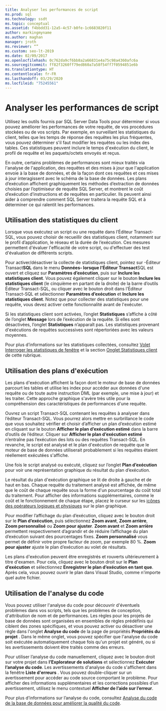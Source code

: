 ```yaml
---
title: Analyser les performances de script
ms.prod: sql
ms.technology: ssdt
ms.topic: conceptual
ms.assetid: f4bbdd31-12a5-4c57-b0fe-1c6683820f11
author: markingmyname
ms.author: maghan
manager: jroth
ms.reviewer: “”
ms.custom: seo-lt-2019
ms.date: 02/09/2017
ms.openlocfilehash: 0c762da9cf6bb8a2a66831e4a75c98a4360afc6a
ms.sourcegitcommit: ff82f3260ff79ed860a7a58f54ff7f0594851e6b
ms.translationtype: HT
ms.contentlocale: fr-FR
ms.lasthandoff: 03/29/2020
ms.locfileid: "75245561"
---
```

# <a name="analyze-script-performance"></a>Analyser les performances de script

Utilisez les outils fournis par SQL Server Data Tools pour déterminer si vous pouvez améliorer les performances de votre requête, de vos procédures stockées ou de vos scripts. Par exemple, en surveillant les statistiques du client, telles que les temps de réponse des requêtes les plus fréquentes, vous pouvez déterminer s'il faut modifier les requêtes ou les index des tables. Ces statistiques peuvent inclure le temps d'exécution du client, le profil de requête et les paquets/octets envoyés et reçus.  
  
En outre, certains problèmes de performances sont mieux traités via l'analyse de l'application, des requêtes et des mises à jour que l'application envoie à la base de données, et de la façon dont ces requêtes et ces mises à jour interagissent avec le schéma de la base de données. Les plans d’exécution affichent graphiquement les méthodes d’extraction de données choisies par l’optimiseur de requête SQL Server, et montrent le coût d’exécution d’instructions et de requêtes en particulier. Ils peuvent ainsi aider à comprendre comment SQL Server traitera la requête SQL et à déterminer ce qui ralentit les performances.  
  
## <a name="using-client-statistics"></a>Utilisation des statistiques du client  
Lorsque vous exécutez un script ou une requête dans l’Éditeur Transact\-SQL, vous pouvez choisir de recueillir des statistiques client, notamment sur le profil d’application, le réseau et la durée de l’exécution. Ces mesures permettent d'évaluer l'efficacité de votre script, ou d'effectuer des test d'évaluation de différents scripts.  
  
Pour activer/désactiver la collecte de statistiques client, pointez sur \-Éditeur Transact**SQL** dans le menu **Données\- lorsque l’Éditeur Transact**SQL est ouvert et cliquez sur **Paramètres d’exécution**, puis sur **Inclure les statistiques client**. Vous pouvez également cliquer sur le bouton **Inclure les statistiques client** (le cinquième en partant de la droite) de la barre d’outils Éditeur Transact\-SQL, ou cliquer avec le bouton droit dans l’Éditeur Transact\-SQL et sélectionner **Paramètres d’exécution** et **Inclure les statistiques client**. Notez que pour collecter des statistiques pour une requête, vous devez activer cette fonctionnalité avant de l'exécuter.  
  
Si les statistiques client sont activées, l’onglet **Statistiques** s’affiche à côté de l’onglet **Message** lors de l’exécution de la requête. Si elles sont désactivées, l’onglet **Statistiques** n’apparaît pas. Les statistiques provenant d'exécutions de requêtes successives sont répertoriées avec les valeurs moyennes.  
  
Pour plus d’informations sur les statistiques collectées, consultez [Volet Interroger les statistiques de fenêtre](https://msdn.microsoft.com/library/aa216969(SQL.80).aspx) et la section [Onglet Statistiques client](https://msdn.microsoft.com/library/aa833205.aspx) de cette rubrique.  
  
## <a name="using-execution-plans"></a>Utilisation des plans d'exécution  
Les plans d'exécution affichent la façon dont le moteur de base de données parcourt les tables et utilise les index pour accéder aux données d'une requête ou de toute autre instruction DML (par exemple, une mise à jour) et les traiter. Cette approche graphique s'avère très utile pour la compréhension des caractéristiques de performances d'une requête.  
  
Ouvrez un script Transact\-SQL contenant les requêtes à analyser dans l’éditeur Transact\-SQL. Vous pourrez alors mettre en surbrillance le code que vous souhaitez vérifier et choisir d’afficher un plan d’exécution estimé en cliquant sur le bouton **Afficher le plan d’exécution estimé** dans la barre d’outils de l’éditeur. Cliquer sur **Afficher le plan d’exécution estimé** n’entraîne pas l’exécution des lots ou des requêtes Transact\-SQL. En revanche, le script est analysé et le plan d'exécution de requête que le moteur de base de données utiliserait probablement si les requêtes étaient réellement exécutées s'affiche.  
  
Une fois le script analysé ou exécuté, cliquez sur l’onglet **Plan d’exécution** pour voir une représentation graphique du résultat du plan d’exécution.  
  
Le résultat du plan d'exécution graphique se lit de droite à gauche et de haut en bas. Chaque requête du traitement analysé est affichée, de même que le coût de chaque requête sous la forme d'un pourcentage du coût total du traitement. Pour afficher des informations supplémentaires, comme le coût et le fonctionnement de chaque étape, placez le curseur sur les [icônes des opérateurs logiques et physiques](https://msdn.microsoft.com/library/ms175913.aspx) sur le plan graphique.  
  
Pour modifier l’affichage du plan d’exécution, cliquez avec le bouton droit sur le **Plan d’exécution**, puis sélectionnez **Zoom avant**, **Zoom arrière**, **Zoom personnalisé** ou **Zoom pour ajuster**. **Zoom avant** et **Zoom arrière** permettent respectivement d’agrandir et de réduire l’affichage du plan d’exécution suivant des pourcentages fixes. **Zoom personnalisé** vous permet de définir votre propre facteur de zoom, par exemple 80 %.  **Zoom pour ajuster** ajuste le plan d’exécution au volet de résultats.  
  
Les plans d'exécution peuvent être enregistrés et rouverts ultérieurement à titre d'examen. Pour cela, cliquez avec le bouton droit sur le **Plan d’exécution** et sélectionnez **Enregistrer le plan d’exécution en tant que**. Après cela, vous pouvez ouvrir le plan dans Visual Studio, comme n'importe quel autre fichier.  
  
## <a name="using-code-analysis"></a>Utilisation de l'analyse du code  
Vous pouvez utiliser l'analyse du code pour découvrir d'éventuels problèmes dans vos scripts, tels que les problèmes de conception, d'attribution de nom et de performances.  Les règles pour les projets de base de données sont organisées en ensembles de règles prédéfinis qui ciblent des zones spécifiques, et vous pouvez activer ou désactiver une règle dans l'onglet **Analyse du code** de la page de propriétés **Propriétés du projet** . Dans le même onglet, vous pouvez spécifier que l'analyse du code soit exécutée automatiquement chaque fois qu'un projet est généré, ou si les avertissements doivent être traités comme des erreurs.  
  
Pour utiliser l’analyse du code manuellement, cliquez avec le bouton droit sur votre projet dans **l’Explorateur de solutions** et sélectionnez **Exécuter l’analyse du code**. Les avertissements d'analyse du code s'affichent dans la fenêtre **Liste d'erreurs** . Vous pouvez double-cliquer sur un avertissement pour accéder au code source comportant le problème. Pour afficher des informations supplémentaires et les corrections possibles d’un avertissement, utilisez le menu contextuel **Afficher de l’aide sur l’erreur**.  
  
Pour plus d’informations sur l’analyse du code, consultez [Analyse du code de la base de données pour améliorer la qualité du code](https://msdn.microsoft.com/library/dd172133.aspx).  
  

